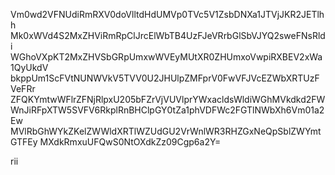 Vm0wd2VFNUdiRmRXV0doVlltdHdUMVp0TVc5V1ZsbDNXa1JTVjJKR2JETlhh
Mk0xWVd4S2MxZHViRmRpClJrcElWbTB4UzFJeVRrbGlSbVJYQ2sweFNsRldi
WGhoVXpKT2MxZHVSbGRpUmxwWVEyMUtXR0ZHUmxoVwpiRXBEV2xWa1QyUkdV
bkppUm1ScFVtNUNWVkV5TVV0U2JHUlpZMFprV0FwVFJVcEZWbXRTUzFVeFRr
ZFQKYmtwWFlrZFNjRlpxU205bFZrVjVUVlprYWxacldsWldiWGhMVkdkd2FW
WnJiRFpXTW5SVFV6RkplRnBHClpGY0tZa1phVDFWc2FGTlNWbXh6Vm01a2Ew
MVlRbGhWYkZKelZWWldXRTlWZUdGU2VrWnlWR3RHZGxNeQpSblZWYmtGTFEy
MXdkRmxuUFQwS0NtOXdkZz09Cgp6a2Y=

rii